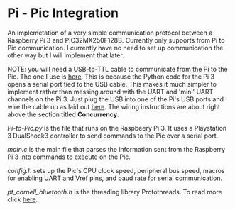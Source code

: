 # Pi - Pic Integration

An implemetation of a very simple communication protocol between a Raspberry Pi 3 and PIC32MX250F128B. Currently only supports from Pi to Pic communication. I currently have no need to set up communication the other way but I will implement that later. 

NOTE: you will need a USB-to-TTL cable to communicate from the Pi to the Pic. The one I use is [here](https://www.adafruit.com/product/954). This is because the Python code for the Pi 3 opens a serial port tied to the USB cable. This makes it much simpler to implement rather than messing around with the UART and 'mini' UART channels on the Pi 3. Just plug the USB into one of the Pi's USB ports and wire the cable up as laid out [here](http://people.ece.cornell.edu/land/courses/ece4760/labs/f2016/lab4.html). The wiring instructions are about right above the section titled **Concurrency**.

*Pi-to-Pic.py* is the file that runs on the Raspbeery Pi 3. It uses a Playstation 3 DualShock3 controller to send commands to the Pic over a serial port.

*main.c* is the main file that parses the information sent from the Raspberry Pi 3 into commands to execute on the Pic.

*config.h* sets up the Pic's CPU clock speed, peripheral bus speed, macros for enabling UART and Vref pins, and baud rate for serial communication.

*pt_cornell_bluetooth.h* is the threading library Protothreads. To read more click [here](http://people.ece.cornell.edu/land/courses/ece4760/PIC32/index_Protothreads.html).
